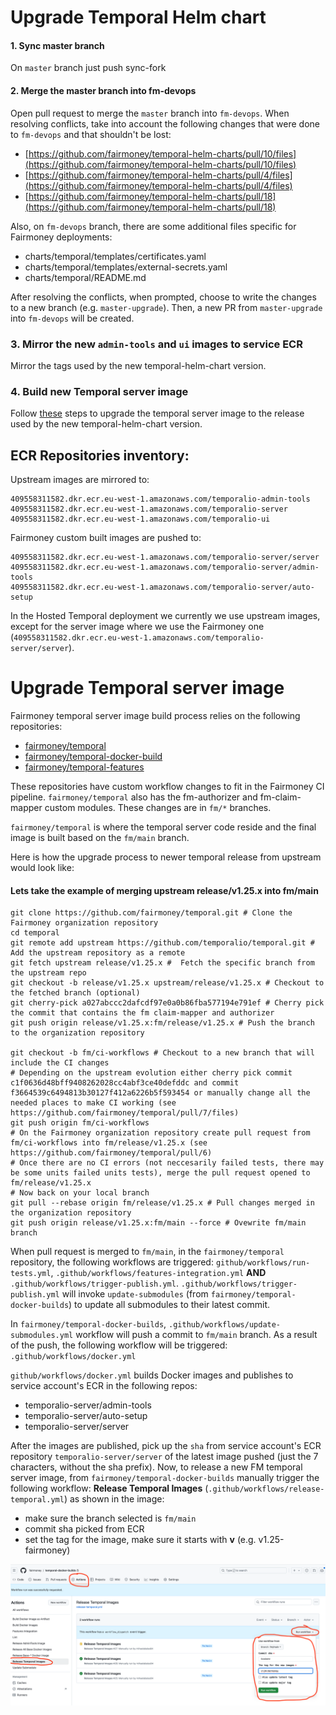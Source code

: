 # Upgrade Temporal Helm chart

#### 1. Sync master branch

On `master` branch just push sync-fork

#### 2. Merge the master branch into fm-devops

Open pull request to merge the `master` branch into `fm-devops`. When resolving conflicts, take into account the following changes that were done to `fm-devops` and that shouldn't be lost:

- [https://github.com/fairmoney/temporal-helm-charts/pull/10/files](https://github.com/fairmoney/temporal-helm-charts/pull/10/files)
- [https://github.com/fairmoney/temporal-helm-charts/pull/4/files](https://github.com/fairmoney/temporal-helm-charts/pull/4/files)
- [https://github.com/fairmoney/temporal-helm-charts/pull/18](https://github.com/fairmoney/temporal-helm-charts/pull/18)

Also, on `fm-devops` branch, there are some additional files specific for Fairmoney deployments:

- charts/temporal/templates/certificates.yaml
- charts/temporal/templates/external-secrets.yaml
- charts/temporal/README.md

After resolving the conflicts, when prompted, choose to write the changes to a new branch (e.g. `master-upgrade`). Then, a new PR from `master-upgrade` into `fm-devops` will be created.

### 3. Mirror the new `admin-tools` and `ui` images to service ECR

Mirror the tags used by the new temporal-helm-chart version.

### 4. Build new Temporal server image

Follow [these](#upgrade-temporal-server-image) steps to upgrade the temporal server image to the release used by the new temporal-helm-chart version.

## ECR Repositories inventory:

Upstream images are mirrored to:
```
409558311582.dkr.ecr.eu-west-1.amazonaws.com/temporalio-admin-tools
409558311582.dkr.ecr.eu-west-1.amazonaws.com/temporalio-server
409558311582.dkr.ecr.eu-west-1.amazonaws.com/temporalio-ui
```

Fairmoney custom built images are pushed to:
```
409558311582.dkr.ecr.eu-west-1.amazonaws.com/temporalio-server/server
409558311582.dkr.ecr.eu-west-1.amazonaws.com/temporalio-server/admin-tools
409558311582.dkr.ecr.eu-west-1.amazonaws.com/temporalio-server/auto-setup
```
In the Hosted Temporal deployment we currently we use upstream images, except for the server image where we use the Fairmoney one (`409558311582.dkr.ecr.eu-west-1.amazonaws.com/temporalio-server/server`).

# Upgrade Temporal server image

Fairmoney temporal server image build process relies on the following repositories:

- [fairmoney/temporal](https://github.com/fairmoney/temporal)
- [fairmoney/temporal-docker-build](https://github.com/fairmoney/temporal-docker-builds)
- [fairmoney/temporal-features](https://github.com/fairmoney/temporal-features)

These repositories have custom workflow changes to fit in the Fairmoney CI pipeline. `fairmoney/temporal` also has the fm-authorizer and fm-claim-mapper custom modules. These changes are in `fm/*` branches.

`fairmoney/temporal` is where the temporal server code reside and the final image is built based on the `fm/main` branch. 

Here is how the upgrade process to newer temporal release from upstream would look like: 

#### Lets take the example of merging upstream release/v1.25.x into fm/main

```
git clone https://github.com/fairmoney/temporal.git # Clone the Fairmoney organization repository
cd temporal
git remote add upstream https://github.com/temporalio/temporal.git # Add the upstream repository as a remote
git fetch upstream release/v1.25.x #  Fetch the specific branch from the upstream repo
git checkout -b release/v1.25.x upstream/release/v1.25.x # Checkout to the fetched branch (optional)
git cherry-pick a027abccc2dafcdf97e0a0b86fba577194e791ef # Cherry pick the commit that contains the fm claim-mapper and authorizer
git push origin release/v1.25.x:fm/release/v1.25.x # Push the branch to the organization repository

git checkout -b fm/ci-workflows # Checkout to a new branch that will include the CI changes
# Depending on the upstream evolution either cherry pick commit c1f0636d48bff9408262028cc4abf3ce40defddc and commit f3664539c6494813b30127f412a6226b5f593454 or manually change all the needed places to make CI working (see https://github.com/fairmoney/temporal/pull/7/files)
git push origin fm/ci-workflows
# On the Fairmoney organization repository create pull request from fm/ci-workflows into fm/release/v1.25.x (see https://github.com/fairmoney/temporal/pull/6)
# Once there are no CI errors (not neccesarily failed tests, there may be some units failed units tests), merge the pull request opened to fm/release/v1.25.x
# Now back on your local branch
git pull --rebase origin fm/release/v1.25.x # Pull changes merged in the organization repository
git push origin release/v1.25.x:fm/main --force # Ovewrite fm/main branch
```

When pull request is merged to `fm/main`, in the `fairmoney/temporal` repository,  the following workflows are triggered: `github/workflows/run-tests.yml`, `.github/workflows/features-integration.yml`  **AND** `.github/workflows/trigger-publish.yml`. `.github/workflows/trigger-publish.yml` will invoke `update-submodules` (from `fairmoney/temporal-docker-builds`) to update all submodules to their latest commit.

In `fairmoney/temporal-docker-builds`, `.github/workflows/update-submodules.yml` workflow  will push a commit to `fm/main` branch. As a result of the push, the following workflow will be triggered: `.github/workflows/docker.yml`

`github/workflows/docker.yml` builds Docker images and publishes to service account's ECR in the following repos: 
- temporalio-server/admin-tools
- temporalio-server/auto-setup
- temporalio-server/server


After the images are published, pick up the `sha` from service account's ECR repository `temporalio-server/server` of the latest image pushed (just the 7 characters, without the sha prefix).
Now, to release a new FM temporal server image, from `fairmoney/temporal-docker-builds` manually trigger the following workflow: **Release Temporal Images** (`.github/workflows/release-temporal.yml`) as shown in the image:
- make sure the branch selected is `fm/main`
- commit sha picked from ECR
- set the tag for the image, make sure it starts with **v** (e.g. v1.25-fairmoney)

![Actions workflow](./img/actions3.png)
